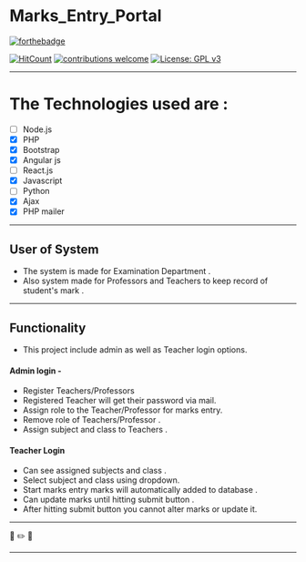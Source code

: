 # Marks_Entry_Portal

[![forthebadge](https://forthebadge.com/images/badges/you-didnt-ask-for-this.svg)](https://forthebadge.com)

[![HitCount](http://hits.dwyl.com/NarutoOp/Marks_Entry_Portal.svg)](http://hits.dwyl.com/NarutoOp/Marks_Entry_Portal) [![contributions welcome](https://img.shields.io/badge/contributions-welcome-brightgreen.svg?style=flat)](https://github.com/dwyl/esta/issues) [![License: GPL v3](https://img.shields.io/badge/License-GPLv3-blue.svg)](https://www.gnu.org/licenses/gpl-3.0)

---

# The Technologies used are :
- [ ] Node.js
- [x] PHP
- [x] Bootstrap
- [x] Angular js
- [ ] React.js
- [x] Javascript
- [ ] Python
- [x] Ajax
- [x] PHP mailer

---

## User of System

 - The system is made for Examination Department . 
 - Also system made for Professors and Teachers to keep record of student's mark .
 
---

## Functionality

- This project include admin as well as Teacher login options.

#### Admin login -
- Register Teachers/Professors
- Registered Teacher will get their password via mail.
- Assign role to the Teacher/Professor for marks entry.
- Remove role of Teachers/Professor .
- Assign subject and class to Teachers .

#### Teacher Login
- Can see assigned subjects and class .
- Select subject and class using dropdown.
- Start marks entry marks will automatically added to database .
- Can update marks until hitting submit button .
- After hitting submit button you cannot alter marks or update it.

---

:triangular_ruler: :pencil2: :straight_ruler:

---
